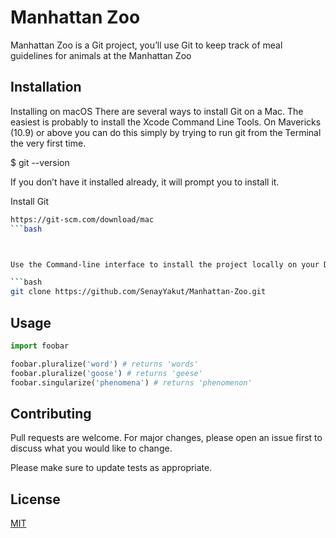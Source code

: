 # Manhattan Zoo

Manhattan Zoo is a Git project, you’ll use Git to keep track of meal guidelines for animals at the Manhattan Zoo

## Installation

Installing on macOS
There are several ways to install Git on a Mac. The easiest is probably to install the Xcode Command Line Tools. On Mavericks (10.9) or above you can do this simply by trying to run git from the Terminal the very first time.

$ git --version

If you don’t have it installed already, it will prompt you to install it.

Install Git 
```bash
https://git-scm.com/download/mac
```bash



Use the Command-line interface to install the project locally on your Device.

```bash
git clone https://github.com/SenayYakut/Manhattan-Zoo.git
```

## Usage

```python
import foobar

foobar.pluralize('word') # returns 'words'
foobar.pluralize('goose') # returns 'geese'
foobar.singularize('phenomena') # returns 'phenomenon'
```

## Contributing
Pull requests are welcome. For major changes, please open an issue first to discuss what you would like to change.

Please make sure to update tests as appropriate.

## License
[MIT](https://choosealicense.com/licenses/mit/)

